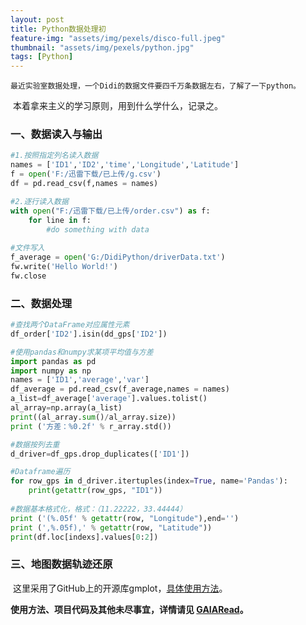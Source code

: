 ```yaml
---
layout: post
title: Python数据处理初
feature-img: "assets/img/pexels/disco-full.jpeg"
thumbnail: "assets/img/pexels/python.jpg"
tags: [Python]
---
```

 	最近实验室数据处理，一个Didi的数据文件要四千万条数据左右，了解了一下python。

​	本着拿来主义的学习原则，用到什么学什么，记录之。

### 一、数据读入与输出

~~~ python
#1.按照指定列名读入数据
names = ['ID1','ID2','time','Longitude','Latitude']
f = open('F:/迅雷下载/已上传/g.csv')
df = pd.read_csv(f,names = names)

#2.逐行读入数据
with open("F:/迅雷下载/已上传/order.csv") as f:
    for line in f:
        #do something with data
        
#文件写入
f_average = open('G:/DidiPython/driverData.txt')
fw.write('Hello World!')
fw.close
~~~

### 二、数据处理

~~~python
#查找两个DataFrame对应属性元素
df_order['ID2'].isin(dd_gps['ID2'])

#使用pandas和numpy求某项平均值与方差
import pandas as pd
import numpy as np
names = ['ID1','average','var']
df_average = pd.read_csv(f_average,names = names)
a_list=df_average['average'].values.tolist()
al_array=np.array(a_list)
print((al_array.sum()/al_array.size))
print ('方差：%0.2f' % r_array.std())

#数据按列去重
d_driver=df_gps.drop_duplicates(['ID1'])

#Dataframe遍历
for row_gps in d_driver.itertuples(index=True, name='Pandas'):
    print(getattr(row_gps, "ID1"))
    
#数据基本格式化，格式：（11.22222，33.44444）
print ('(%.05f' % getattr(row, "Longitude"),end='')
print (',%.05f),' % getattr(row, "Latitude"))
print(df.loc[indexs].values[0:2])
~~~

### 三、地图数据轨迹还原

​	这里采用了GitHub上的开源库gmplot，[具体使用方法](https://github.com/vgm64/gmplot)。




**使用方法、项目代码及其他未尽事宜，详情请见 [GAIARead](https://github.com/ztygalaxy/GAIARead)。**